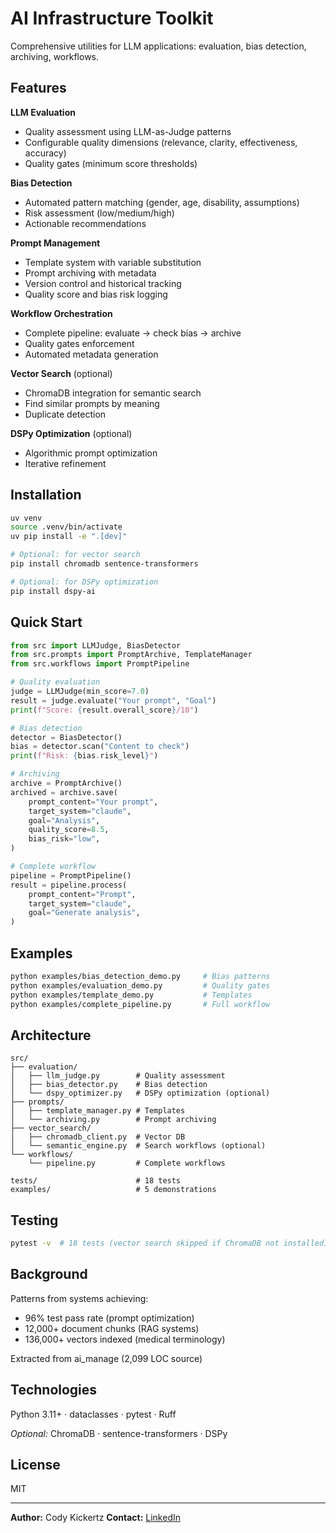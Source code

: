 # AI Infrastructure Toolkit

Comprehensive utilities for LLM applications: evaluation, bias detection, archiving, workflows.

## Features

**LLM Evaluation**
- Quality assessment using LLM-as-Judge patterns
- Configurable quality dimensions (relevance, clarity, effectiveness, accuracy)
- Quality gates (minimum score thresholds)

**Bias Detection**
- Automated pattern matching (gender, age, disability, assumptions)
- Risk assessment (low/medium/high)
- Actionable recommendations

**Prompt Management**
- Template system with variable substitution
- Prompt archiving with metadata
- Version control and historical tracking
- Quality score and bias risk logging

**Workflow Orchestration**
- Complete pipeline: evaluate → check bias → archive
- Quality gates enforcement
- Automated metadata generation

**Vector Search** (optional)
- ChromaDB integration for semantic search
- Find similar prompts by meaning
- Duplicate detection

**DSPy Optimization** (optional)
- Algorithmic prompt optimization
- Iterative refinement

## Installation

```bash
uv venv
source .venv/bin/activate
uv pip install -e ".[dev]"

# Optional: for vector search
pip install chromadb sentence-transformers

# Optional: for DSPy optimization
pip install dspy-ai
```

## Quick Start

```python
from src import LLMJudge, BiasDetector
from src.prompts import PromptArchive, TemplateManager
from src.workflows import PromptPipeline

# Quality evaluation
judge = LLMJudge(min_score=7.0)
result = judge.evaluate("Your prompt", "Goal")
print(f"Score: {result.overall_score}/10")

# Bias detection
detector = BiasDetector()
bias = detector.scan("Content to check")
print(f"Risk: {bias.risk_level}")

# Archiving
archive = PromptArchive()
archived = archive.save(
    prompt_content="Your prompt",
    target_system="claude",
    goal="Analysis",
    quality_score=8.5,
    bias_risk="low",
)

# Complete workflow
pipeline = PromptPipeline()
result = pipeline.process(
    prompt_content="Prompt",
    target_system="claude",
    goal="Generate analysis",
)
```

## Examples

```bash
python examples/bias_detection_demo.py     # Bias patterns
python examples/evaluation_demo.py         # Quality gates
python examples/template_demo.py           # Templates
python examples/complete_pipeline.py       # Full workflow
```

## Architecture

```
src/
├── evaluation/
│   ├── llm_judge.py        # Quality assessment
│   ├── bias_detector.py    # Bias detection
│   └── dspy_optimizer.py   # DSPy optimization (optional)
├── prompts/
│   ├── template_manager.py # Templates
│   └── archiving.py        # Prompt archiving
├── vector_search/
│   ├── chromadb_client.py  # Vector DB
│   └── semantic_engine.py  # Search workflows (optional)
└── workflows/
    └── pipeline.py         # Complete workflows

tests/                      # 18 tests
examples/                   # 5 demonstrations
```

## Testing

```bash
pytest -v  # 18 tests (vector search skipped if ChromaDB not installed)
```

## Background

Patterns from systems achieving:
- 96% test pass rate (prompt optimization)
- 12,000+ document chunks (RAG systems)
- 136,000+ vectors indexed (medical terminology)

Extracted from ai_manage (2,099 LOC source)

## Technologies

Python 3.11+ · dataclasses · pytest · Ruff

*Optional:* ChromaDB · sentence-transformers · DSPy

## License

MIT

---

**Author:** Cody Kickertz
**Contact:** [LinkedIn](https://linkedin.com/in/Cody-Kickertz/)
